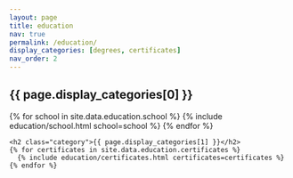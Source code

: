 ```yaml
---
layout: page
title: education
nav: true
permalink: /education/
display_categories: [degrees, certificates]
nav_order: 2
---
```



<div class="education">
    <h2 class="category">{{ page.display_categories[0] }}</h2>
    {% for school in site.data.education.school %}
      {% include education/school.html school=school %}
    {% endfor %}

    <h2 class="category">{{ page.display_categories[1] }}</h2>
    {% for certificates in site.data.education.certificates %}
      {% include education/certificates.html certificates=certificates %}
    {% endfor %}
</div>